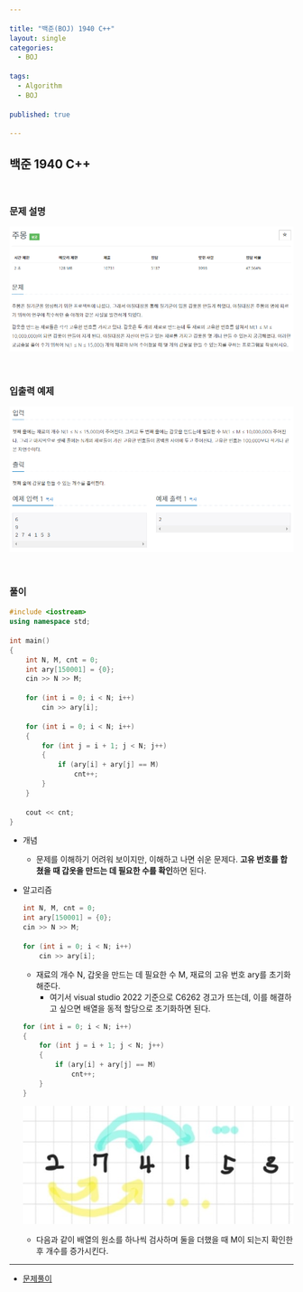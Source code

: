 ```yaml
---

title: "백준(BOJ) 1940 C++"
layout: single
categories:
  - BOJ

tags:
  - Algorithm
  - BOJ

published: true

---
```


## 백준 1940 C++

<br>

### 문제 설명

![image-20221218151930519](../assets/images/2022-12-18-BOJ1940/image-20221218151930519.png)

<br>

### 입출력 예제

![image-20221218151945322](../assets/images/2022-12-18-BOJ1940/image-20221218151945322.png)

<br>

### 풀이

```cpp
#include <iostream>
using namespace std;

int main()
{
	int N, M, cnt = 0;
	int ary[150001] = {0};
	cin >> N >> M;

	for (int i = 0; i < N; i++)
		cin >> ary[i];

	for (int i = 0; i < N; i++)
	{
		for (int j = i + 1; j < N; j++)
		{
			if (ary[i] + ary[j] == M)
				cnt++;
		}
	}

	cout << cnt;
}
```

- 개념
  - 문제를 이해하기 어려워 보이지만, 이해하고 나면 쉬운 문제다. **고유 번호를 합쳤을 때 갑옷을 만드는 데 필요한 수를 확인**하면 된다.

- 알고리즘

  ```cpp
  int N, M, cnt = 0;
  int ary[150001] = {0};
  cin >> N >> M;
  
  for (int i = 0; i < N; i++)
      cin >> ary[i];
  ```
  
  - 재료의 개수 N, 갑옷을 만드는 데 필요한 수 M, 재료의 고유 번호 ary를 초기화해준다.
    - 여기서 visual studio 2022 기준으로 C6262 경고가 뜨는데, 이를 해결하고 싶으면 배열을 동적 할당으로 초기화하면 된다.
  
  
  ```cpp
  for (int i = 0; i < N; i++)
  {
      for (int j = i + 1; j < N; j++)
      {
          if (ary[i] + ary[j] == M)
              cnt++;
      }
  }
  ```
  
  ![image-20221218154302409](../assets/images/2022-12-18-BOJ1940/image-20221218154302409.png)
  
  - 다음과 같이 배열의 원소를 하나씩 검사하며 둘을 더했을 때 M이 되는지 확인한 후 개수를 증가시킨다.

---

- [문제풀이](https://www.acmicpc.net/user/malove8466)

